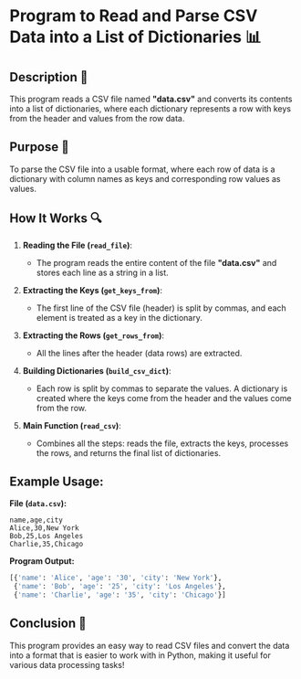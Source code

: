 # Program to Read and Parse CSV Data into a List of Dictionaries 📊

## Description 📝

This program reads a CSV file named **"data.csv"** and converts its contents into a list of dictionaries, where each dictionary represents a row with keys from the header and values from the row data.

## Purpose 🎯

To parse the CSV file into a usable format, where each row of data is a dictionary with column names as keys and corresponding row values as values.

## How It Works 🔍

1. **Reading the File (`read_file`)**:
    - The program reads the entire content of the file **"data.csv"** and stores each line as a string in a list.
2. **Extracting the Keys (`get_keys_from`)**:

    - The first line of the CSV file (header) is split by commas, and each element is treated as a key in the dictionary.

3. **Extracting the Rows (`get_rows_from`)**:

    - All the lines after the header (data rows) are extracted.

4. **Building Dictionaries (`build_csv_dict`)**:

    - Each row is split by commas to separate the values. A dictionary is created where the keys come from the header and the values come from the row.

5. **Main Function (`read_csv`)**:
    - Combines all the steps: reads the file, extracts the keys, processes the rows, and returns the final list of dictionaries.

## Example Usage:

**File (`data.csv`):**

```
name,age,city
Alice,30,New York
Bob,25,Los Angeles
Charlie,35,Chicago
```

**Program Output:**

```python
[{'name': 'Alice', 'age': '30', 'city': 'New York'},
 {'name': 'Bob', 'age': '25', 'city': 'Los Angeles'},
 {'name': 'Charlie', 'age': '35', 'city': 'Chicago'}]
```

## Conclusion 🚀

This program provides an easy way to read CSV files and convert the data into a format that is easier to work with in Python, making it useful for various data processing tasks!

